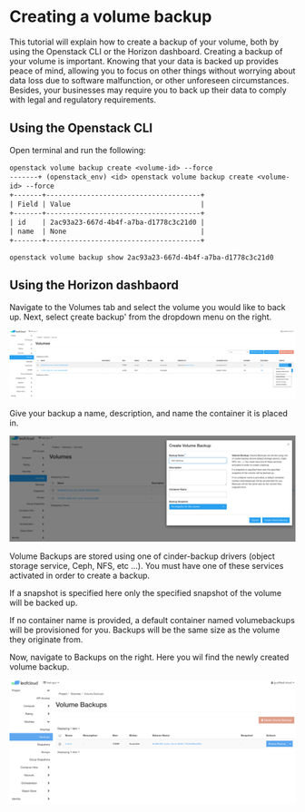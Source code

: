 # Creating a volume backup

This tutorial will explain how to create a backup of your volume, both by using the Openstack CLI or the Horizon dashboard. Creating a backup of your volume is important. Knowing that your data is backed up provides peace of mind, allowing you to focus on other things without worrying about data loss due to software malfunction, or other unforeseen circumstances. Besides, your businesses may require you to back up their data to comply with legal and regulatory requirements.

## Using the Openstack CLI

Open terminal and run the following:

```
openstack volume backup create <volume-id> --force
-------+ (openstack_env) <id> openstack volume backup create <volume-id> --force
+-------+--------------------------------------+
| Field | Value                                |
+-------+--------------------------------------+
| id    | 2ac93a23-667d-4b4f-a7ba-d1778c3c21d0 |
| name  | None                                 |
+-------+--------------------------------------+

```
```
openstack volume backup show 2ac93a23-667d-4b4f-a7ba-d1778c3c21d0
```

## Using the Horizon dashbaord

Navigate to the Volumes tab and select the volume you would like to back up. Next, select çreate backup' from the dropdown menu on the right.

![volumebackup1](../images/volumebackup1.png)

Give your backup a name, description, and name the container it is placed in. 

![volumebackup1](../images/volumebackup2.png)

Volume Backups are stored using one of cinder-backup drivers (object storage service, Ceph, NFS, etc ...). You must have one of these services activated in order to create a backup.

If a snapshot is specified here only the specified snapshot of the volume will be backed up.

If no container name is provided, a default container named volumebackups will be provisioned for you. Backups will be the same size as the volume they originate from.

Now, navigate to Backups on the right. Here you wil find the newly created volume backup.

![volumebackup1](../images/volumebackup3.png)

